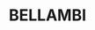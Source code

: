 ---
lastmod: '2025-04-06T06:05:20+00:00'
latitude: -34.373654
layout: suburb
longitude: 150.886721
postcode: '2518'
state: NSW
title: BELLAMBI
url: /nsw/bellambi/
---